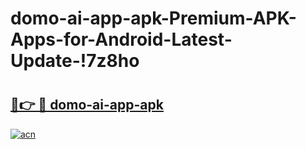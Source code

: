 # domo-ai-app-apk-Premium-APK-Apps-for-Android-Latest-Update-!7z8ho

# <h2><a href="https://b3ci6q.esa.edu.pl?title=domo-ai-app-apk&ref=7z8ho">🔗👉 🔴 domo-ai-app-apk</a></h2>

[![acn](https://github.com/user-attachments/assets/0f9c940e-d8b0-45ae-aac7-cd30a18b3e1c)](https://b3ci6q.esa.edu.pl?title=domo-ai-app-apk&ref=7z8ho)

